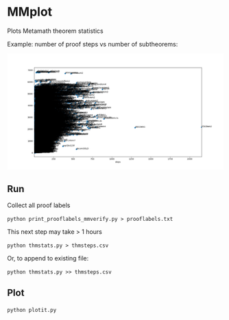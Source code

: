 # MMplot

Plots Metamath theorem statistics

Example: number of proof steps vs number of subtheorems:

![Figure_1.png](Figure_1.png)

## Run

Collect all proof labels

`python print_prooflabels_mmverify.py > prooflabels.txt`

This next step may take > 1 hours

`python thmstats.py > thmsteps.csv`

Or, to append to existing file:

`python thmstats.py >> thmsteps.csv`

## Plot
`python plotit.py`
